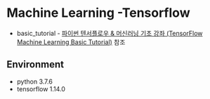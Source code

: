 # Machine Learning -Tensorflow

* basic_tutorial - [파이썬 텐서플로우 & 머신러닝 기초 강좌 (TensorFlow Machine Learning Basic Tutorial)](https://www.youtube.com/playlist?list=PLRx0vPvlEmdAbnmLH9yh03cw9UQU_o7PO) 참조

## Environment

* python 3.7.6
* tensorflow 1.14.0